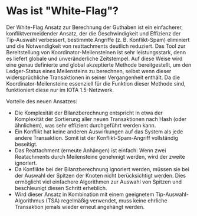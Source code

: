 <!--
---article_info
title: Was ist "White-Flag"?
author: [author_1]
reviews: [Doenermaker, DanieKrie]
---
-->

# Was ist "White-Flag"?

Der White-Flag Ansatz zur Berechnung der Guthaben ist ein einfacherer, konfliktvermeidender Ansatz, der die Geschwindigkeit und Effizienz der Tip-Auswahl verbessert, bestimmte Angriffe (z. B. Konflikt-Spam) eliminiert und die Notwendigkeit von reattachments deutlich reduziert. Das Tool zur Bereitstellung von Koordinator-Meilensteinen ist sehr leistungsstark, denn es liefert globale und unveränderliche Zeitstempel. Auf diese Weise wird eine genau definierte und global akzeptierte Methode bereitgestellt, um den Ledger-Status eines Meilensteins zu berechnen, selbst wenn dieser widersprüchliche Transaktionen in seiner Vergangenheit enthält. Da die Koordinator-Meilensteine essenziell für die Funktion dieser Methode sind, funktioniert diese nur im IOTA 1.5-Netzwerk.

Vorteile des neuen Ansatzes: 

- Die Komplexität der Bilanzberechnung entspricht in etwa der Komplexität der Sortierung aller neuen Transaktionen nach Hash (oder ähnlichem), was sehr effizient durchgeführt werden kann.
- Ein Konflikt hat keine anderen Auswirkungen auf das System als jede andere Transaktion. Somit ist der Konflikt-Spam-Angriff vollständig beseitigt.
- Das Reattachment (erneute Anhängen) ist einfach: Wenn zwei Reatachments durch Meilensteine genehmigt werden, wird der zweite ignoriert.
- Da Konflikte bei der Bilanzberechnung ignoriert werden, müssen sie bei der Auswahl der Spitzen der Knoten nicht berücksichtigt werden. Dies ermöglicht viel einfachere Algorithmen zur Auswahl von Spitzen und beschleunigt diesen Schritt erheblich.
- Wird dieser Ansatz in Kombination mit einem geeignetem Tip-Auswahl-Algorithmus (TSA) regelmäßig verwendet, muss keine ehrliche Transaktion jemals wieder erneut angehängt werden.

